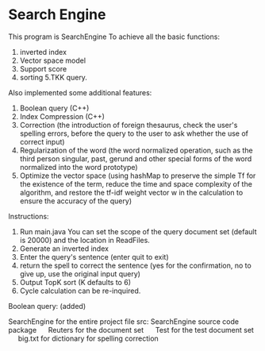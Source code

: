 # Search Engine
This program is SearchEngine
To achieve all the basic functions:
1. inverted index
2. Vector space model
3. Support score
4. sorting
5.TKK query.

Also implemented some additional features:
1. Boolean query (C++)
2. Index Compression (C++)
3. Correction (the introduction of foreign thesaurus, check the user's spelling errors, before the query to the user to ask whether the use of correct input)
4. Regularization of the word (the word normalized operation, such as the third person singular, past, gerund and other special forms of the word normalized into the word prototype)
5. Optimize the vector space (using hashMap to preserve the simple Tf for the existence of the term, reduce the time and space complexity of the algorithm, and restore the tf-idf weight vector w in the calculation to ensure the accuracy of the query)

Instructions:
1. Run main.java You can set the scope of the query document set (default is 20000) and the location in ReadFiles.
2. Generate an inverted index
3. Enter the query's sentence (enter quit to exit)
4. return the spell to correct the sentence (yes for the confirmation, no to give up, use the original input query)
5. Output TopK sort (K defaults to 6)
6. Cycle calculation can be re-inquired.

Boolean query: (added)


SearchEngine for the entire project file
src: SearchEngine source code package
     Reuters for the document set
     Test for the test document set
     big.txt for dictionary for spelling correction
